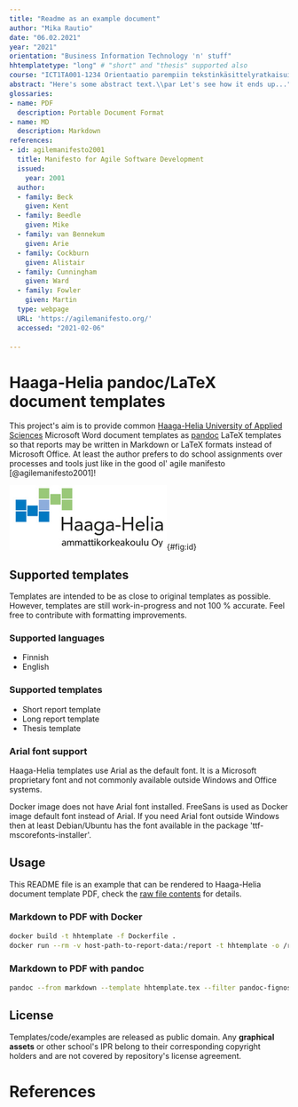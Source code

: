 ```yaml
---
title: "Readme as an example document"
author: "Mika Rautio"
date: "06.02.2021"
year: "2021"
orientation: "Business Information Technology 'n' stuff"
hhtemplatetype: "long" # "short" and "thesis" supported also
course: "ICT1TA001-1234 Orientaatio parempiin tekstinkäsittelyratkaisuihin"
abstract: "Here's some abstract text.\\par Let's see how it ends up..."
glossaries:
- name: PDF
  description: Portable Document Format
- name: MD
  description: Markdown
references:
- id: agilemanifesto2001
  title: Manifesto for Agile Software Development
  issued:
    year: 2001
  author:
  - family: Beck
    given: Kent
  - family: Beedle
    given: Mike
  - family: van Bennekum
    given: Arie
  - family: Cockburn
    given: Alistair
  - family: Cunningham
    given: Ward
  - family: Fowler
    given: Martin
  type: webpage
  URL: 'https://agilemanifesto.org/'
  accessed: "2021-02-06"

---
```


# Haaga-Helia pandoc/LaTeX document templates

This project's aim is to provide common [Haaga-Helia University of Applied Sciences](https://www.haaga-helia.fi/en) Microsoft Word document templates as [pandoc](https://pandoc.org/) LaTeX templates so that reports may be written in Markdown or LaTeX formats instead of Microsoft Office. At least the author prefers to do school assignments over processes and tools just like in the good ol' agile manifesto [@agilemanifesto2001]!

![Haaga-Helia University of Applied Sciences report logo](../../../media/hhreportlogo.png){#fig:id}

## Supported templates

Templates are intended to be as close to original templates as possible. However, templates are still work-in-progress and not 100 % accurate. Feel free to contribute with formatting improvements.

### Supported languages

* Finnish
* English

### Supported templates

* Short report template
* Long report template
* Thesis template

### Arial font support

Haaga-Helia templates use Arial as the default font. It is a Microsoft proprietary font and not commonly available outside Windows and Office systems.

Docker image does not have Arial font installed. FreeSans is used as Docker image default font instead of Arial.
If you need Arial font outside Windows then at least Debian/Ubuntu has the font available in the package 'ttf-mscorefonts-installer'.

## Usage

This README file is an example that can be rendered to Haaga-Helia document template PDF, check the [raw file contents](https://github.com/mrautio/hh-templates/raw/main/README.md) for details.

### Markdown to PDF with Docker

```sh
docker build -t hhtemplate -f Dockerfile .
docker run --rm -v host-path-to-report-data:/report -t hhtemplate -o /report/report.pdf /report/report.md
```

### Markdown to PDF with pandoc

```sh
pandoc --from markdown --template hhtemplate.tex --filter pandoc-fignos --filter pandoc-citeproc --pdf-engine=xelatex --listings -o report.pdf report.md
```

## License

Templates/code/examples are released as public domain. Any **graphical assets** or other school's IPR belong to their corresponding copyright holders and are not covered by repository's license agreement.

# References

